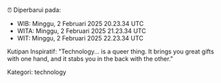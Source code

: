 ⏰ Diperbarui pada:
- WIB: Minggu, 2 Februari 2025 20.23.34 UTC
- WITA: Minggu, 2 Februari 2025 21.23.34 UTC
- WIT: Minggu, 2 Februari 2025 22.23.34 UTC

Kutipan Inspiratif:
"Technology... is a queer thing. It brings you great gifts with one hand, and it stabs you in the back with the other."


Kategori: technology

